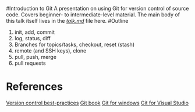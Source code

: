 #Introduction to Git
A presentation on using Git for version control of source code. Covers 
beginner- to intermediate-level material. The main body of this talk itself
lives in the *[talk.md](talk.md)* file here.
#Outline

1. init, add, commit
2. log, status, diff
3. Branches for topics/tasks, checkout, reset (stash)
4. remote (and SSH keys), clone
5. pull, push, merge
6. pull requests

# References
[Version control best-practices](https://blog.rainforestqa.com/2014-05-28-version-control-best-practices/)
[Git book](http://git-scm.com/book)
[Git for windows](http://msysgit.github.io/)
[Git for Visual Studio](http://visualstudiogallery.msdn.microsoft.com/abafc7d6-dcaa-40f4-8a5e-d6724bdb980c)

